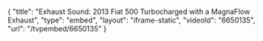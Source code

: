 {
    "title": "Exhaust Sound: 2013 Fiat 500 Turbocharged with a MagnaFlow Exhaust",
    "type": "embed",
    "layout": "iframe-static",
    "videoId": "6650135",
    "url": "\/tvpembed\/6650135"
}
